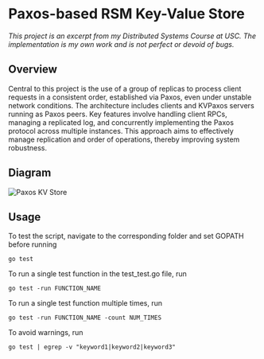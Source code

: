 # Paxos-based RSM Key-Value Store

*This project is an excerpt from my Distributed Systems Course at USC. The implementation is my own work and is not perfect or devoid of bugs.* 

## Overview
Central to this project is the use of a group of replicas to process client requests in a consistent order, established via Paxos, even under unstable network conditions. The architecture includes clients and KVPaxos servers running as Paxos peers. Key features involve handling client RPCs, managing a replicated log, and concurrently implementing the Paxos protocol across multiple instances. This approach aims to effectively manage replication and order of operations, thereby improving system robustness.

## Diagram

![Paxos KV Store](https://github.com/giozaarour/Paxos-RSM/blob/master/common/DIAGRAM.png?raw=true)

## Usage

To test the script, navigate to the corresponding folder and set GOPATH before running

`go test`

To run a single test function in the test_test.go file, run

`go test -run FUNCTION_NAME`

To run a single test function multiple times, run

`go test -run FUNCTION_NAME -count NUM_TIMES`

To avoid warnings, run 

`go test | egrep -v "keyword1|keyword2|keyword3"`